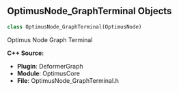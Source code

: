 ## OptimusNode_GraphTerminal Objects

```python
class OptimusNode_GraphTerminal(OptimusNode)
```

Optimus Node Graph Terminal

**C++ Source:**

- **Plugin**: DeformerGraph
- **Module**: OptimusCore
- **File**: OptimusNode_GraphTerminal.h

<a id="unreal.OptimusNode_LoopTerminal"></a>